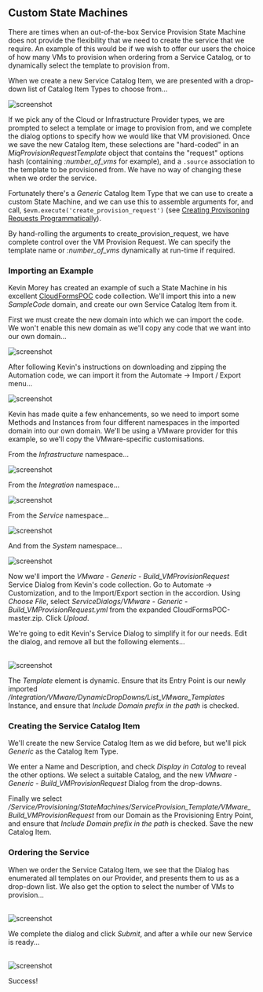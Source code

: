 ## Custom State Machines

There are times when an out-of-the-box Service Provision State Machine does not provide the flexibility that we need to create the service that we require. An example of this would be if we wish to offer our users the choice of how many VMs to provision when ordering from a Service Catalog, or to dynamically select the template to provision from.

When we create a new Service Catalog Item, we are presented with a drop-down list of Catalog Item Types to choose from...

![screenshot](images/screenshot26.png)

If we pick any of the Cloud or Infrastructure Provider types, we are prompted to select a template or image to provision from, and we complete the dialog options to specify how we would like that VM provisioned. Once we save the new Catalog Item, these selections are "hard-coded" in an _MiqProvisionRequestTemplate_ object that contains the "request" options hash (containing _:number\_of\_vms_ for example), and a ```.source``` association to the template to be provisioned from. We have no way of changing these when we order the service.

Fortunately there's a _Generic_ Catalog Item Type that we can use to create a custom State Machine, and we can use this to assemble arguments for, and call, ```$evm.execute('create_provision_request')``` (see [Creating Provisoning Requests Programmatically](../chapter17/create_provision_request.md)). 

By hand-rolling the arguments to create\_provision\_request, we have complete control over the VM Provision Request. We can specify the template name or _:number\_of\_vms_ dynamically at run-time if required.

### Importing an Example

Kevin Morey has created an example of such a State Machine in his excellent [CloudFormsPOC](https://github.com/ramrexx/CloudFormsPOC/wiki) code collection. We'll import this into a new _SampleCode_ domain, and create our own Service Catalog Item from it.

First we must create the new domain into which we can import the code. We won't enable this new domain as we'll copy any code that we want into our own domain...

![screenshot](images/screenshot54.png)

After following Kevin's instructions on downloading and zipping the Automation code, we can import it from the Automate -> Import / Export menu...

![screenshot](images/screenshot55.png)

Kevin has made quite a few enhancements, so we need to import some Methods and Instances from four different namespaces in the imported domain into our own domain. We'll be using a VMware provider for this example, so we'll copy the VMware-specific customisations.

From the _Infrastructure_ namespace...

![screenshot](images/screenshot56.png)

From the _Integration_ namespace...

![screenshot](images/screenshot57.png)

From the _Service_ namespace...

![screenshot](images/screenshot58.png)

And from the _System_ namespace...

![screenshot](images/screenshot59.png)

Now we'll import the _VMware - Generic - Build\_VMProvisionRequest_ Service Dialog from Kevin's code collection. Go to Automate -> Customization, and to the Import/Export section in the accordion. Using _Choose File_, select _ServiceDialogs/VMware - Generic - Build\_VMProvisionRequest.yml_ from the expanded CloudFormsPOC-master.zip. Click _Upload_.

We're going to edit Kevin's Service Dialog to simplify it for our needs. Edit the dialog, and remove all but the following elements...
<br> <br>

![screenshot](images/screenshot60.png)

The _Template_ element is dynamic. Ensure that its Entry Point is our newly imported _/Integration/VMware/DynamicDropDowns/List\_VMware\_Templates_ Instance, and ensure that _Include Domain prefix in the path_ is checked.

### Creating the Service Catalog Item

We'll create the new Service Catalog Item as we did before, but we'll pick _Generic_ as the Catalog Item Type.

We enter a Name and Description, and check _Display in Catalog_ to reveal the other options. We select a suitable Catalog, and the new _VMware - Generic - Build\_VMProvisionRequest_ Dialog from the drop-downs.

Finally we select _/Service/Provisioning/StateMachines/ServiceProvision\_Template/VMware\_Build\_VMProvisionRequest_ from our Domain as the Provisioning Entry Point, and ensure that _Include Domain prefix in the path_ is checked. Save the new Catalog Item.

### Ordering the Service

When we order the Service Catalog Item, we see that the Dialog has enumerated all templates on our Provider, and presents them to us as a drop-down list. We also get the option to select the number of VMs to provision...
<br> <br>

![screenshot](images/screenshot61.png)

We complete the dialog and click _Submit_, and after a while our new Service is ready...
<br> <br>

![screenshot](images/screenshot62.png)

Success!


 